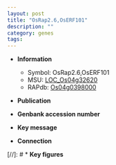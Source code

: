 ```yaml
---
layout: post
title: "OsRap2.6,OsERF101"
description: ""
category: genes
tags: 
---
```


* **Information**  
    + Symbol: OsRap2.6,OsERF101  
    + MSU: [LOC_Os04g32620](http://rice.uga.edu/cgi-bin/ORF_infopage.cgi?orf=LOC_Os04g32620)  
    + RAPdb: [Os04g0398000](http://rapdb.dna.affrc.go.jp/viewer/gbrowse_details/irgsp1?name=Os04g0398000)  

* **Publication**  

* **Genbank accession number**  

* **Key message**  

* **Connection**  

[//]: # * **Key figures**  


